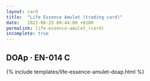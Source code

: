 ```yaml
---
layout: card
title:  "Life Essence Amulet (trading card)"
date:   2022-06-25 08:44:00 +0100
permalink: life-essence-amulet_(card)
incomplete: true
---
```


## DOAp &middot; EN-014 C

{% include templates/life-essence-amulet-doap.html %}